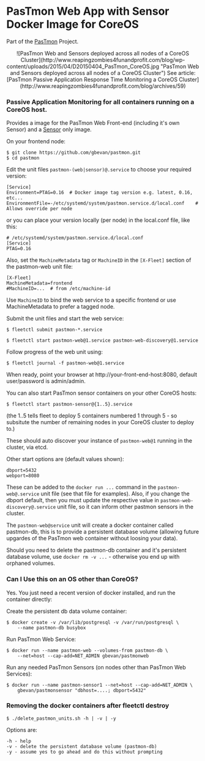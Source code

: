 PasTmon Web App with Sensor Docker Image for CoreOS
===================================================

Part of the [PasTmon](http://pastmon.sourceforge.net) Project.
<center>
![PasTmon Web and Sensors deployed across all nodes of a CoreOS Cluster](http://www.reapingzombies4funandprofit.com/blog/wp-content/uploads/2015/04/D20150404_PasTmon_CoreOS.jpg "PasTmon Web and Sensors deployed across all nodes of a CoreOS Cluster")
See article: [PasTmon Passive Application Response Time Monitoring a CoreOS Cluster](http://www.reapingzombies4funandprofit.com/blog/archives/59)
</center>

### Passive Application Monitoring for all containers running on a CoreOS host.

Provides a image for the PasTmon Web Front-end (including it's own Sensor) and a
[Sensor](https://registry.hub.docker.com/u/gbevan/pastmonsensor/) only image.

On your frontend node:

    $ git clone https://github.com/gbevan/pastmon.git
    $ cd pastmon

Edit the unit files ``pastmon-(web|sensor)@.service`` to choose your required version:

    [Service]
    Environment=PTAG=0.16  # Docker image tag version e.g. latest, 0.16, etc...
    EnvironmentFile=-/etc/systemd/system/pastmon.service.d/local.conf    # Allows override per node

or you can place your version locally (per node) in the local.conf file, like this:

    # /etc/systemd/system/pastmon.service.d/local.conf
    [Service]
    PTAG=0.16

Also, set the ``MachineMetadata`` tag or ``MachineID`` in the ``[X-Fleet]`` section of the pastmon-web
unit file:

    [X-Fleet]
    MachineMetadata=frontend
    #MachineID=...  # from /etc/machine-id

Use ``MachineID`` to bind the web service to a specific frontend or use MachineMetadata to prefer a tagged node.

Submit the unit files and start the web service:

    $ fleetctl submit pastmon-*.service

    $ fleetctl start pastmon-web@1.service pastmon-web-discovery@1.service

Follow progress of the web unit using:

    $ fleetctl journal -f pastmon-web@1.service

When ready, point your browser at http://your-front-end-host:8080, default user/password is admin/admin.

You can also start PasTmon sensor containers on your other CoreOS hosts:

    $ fleetctl start pastmon-sensor@{1..5}.service

(the 1..5 tells fleet to deploy 5 containers numbered 1 through 5 - so subsitute the number of
remaining nodes in your CoreOS cluster to deploy to.)

These should auto discover your instance of ``pastmon-web@1`` running in the cluster, via etcd.

Other start options are (default values shown):

    dbport=5432
    webport=8080

These can be added to the `docker run ...` command in the ``pastmon-web@.service`` unit file (see that file for examples).
Also, if you change the dbport default, then you must update the respective value in ``pastmon-web-discovery@.service`` unit file,
so it can inform other pastmon sensors in the cluster.

The ``pastmon-web@service`` unit will create a docker container called pastmon-db, this is to
provide a persistent database volume (allowing future upgardes of the PasTmon web container
without loosing your data).

Should you need to delete the pastmon-db container and it's persistent database volume,
use `docker rm -v ...` - otherwise you end up with orphaned volumes.

### Can I Use this on an OS other than CoreOS?

Yes.  You just need a recent version of docker installed, and run the container directly:

Create the persistent db data volume container:

    $ docker create -v /var/lib/postgresql -v /var/run/postgresql \
        --name pastmon-db busybox

Run PasTmon Web Service:

    $ docker run --name pastmon-web --volumes-from pastmon-db \
        --net=host --cap-add=NET_ADMIN gbevan/pastmonweb

Run any needed PasTmon Sensors (on nodes other than PasTmon Web Services):

    $ docker run --name pastmon-sensor1 --net=host --cap-add=NET_ADMIN \
        gbevan/pastmonsensor "dbhost=....; dbport=5432"

### Removing the docker containers after fleetctl destroy

    $ ./delete_pastmon_units.sh -h | -v | -y

Options are:

    -h - help
    -v - delete the persistent database volume (pastmon-db)
    -y - assume yes to go ahead and do this without prompting


